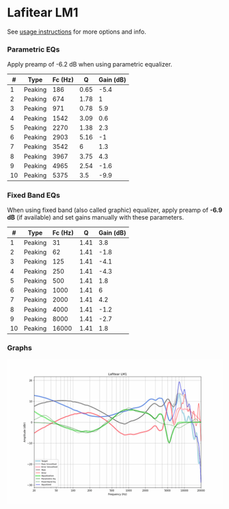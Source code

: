 # Lafitear LM1
See [usage instructions](https://github.com/jaakkopasanen/AutoEq#usage) for more options and info.

### Parametric EQs
Apply preamp of -6.2 dB when using parametric equalizer.

|   # | Type    |   Fc (Hz) |    Q |   Gain (dB) |
|-----|---------|-----------|------|-------------|
|   1 | Peaking |       186 | 0.65 |        -5.4 |
|   2 | Peaking |       674 | 1.78 |         1   |
|   3 | Peaking |       971 | 0.78 |         5.9 |
|   4 | Peaking |      1542 | 3.09 |         0.6 |
|   5 | Peaking |      2270 | 1.38 |         2.3 |
|   6 | Peaking |      2903 | 5.16 |        -1   |
|   7 | Peaking |      3542 | 6    |         1.3 |
|   8 | Peaking |      3967 | 3.75 |         4.3 |
|   9 | Peaking |      4965 | 2.54 |        -1.6 |
|  10 | Peaking |      5375 | 3.5  |        -9.9 |

### Fixed Band EQs
When using fixed band (also called graphic) equalizer, apply preamp of **-6.9 dB** (if available) and set gains manually with these parameters.

|   # | Type    |   Fc (Hz) |    Q |   Gain (dB) |
|-----|---------|-----------|------|-------------|
|   1 | Peaking |        31 | 1.41 |         3.8 |
|   2 | Peaking |        62 | 1.41 |        -1.8 |
|   3 | Peaking |       125 | 1.41 |        -4.1 |
|   4 | Peaking |       250 | 1.41 |        -4.3 |
|   5 | Peaking |       500 | 1.41 |         1.8 |
|   6 | Peaking |      1000 | 1.41 |         6   |
|   7 | Peaking |      2000 | 1.41 |         4.2 |
|   8 | Peaking |      4000 | 1.41 |        -1.2 |
|   9 | Peaking |      8000 | 1.41 |        -2.7 |
|  10 | Peaking |     16000 | 1.41 |         1.8 |

### Graphs
![](./Lafitear%20LM1.png)
